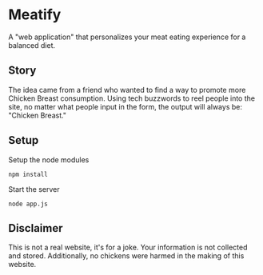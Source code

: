 # Meatify
A "web application" that personalizes your meat eating experience for a balanced diet.

## Story
The idea came from a friend who wanted to find a way to promote more Chicken Breast consumption. Using tech buzzwords to reel people into the site, no matter what people input in the form, the output will always be: "Chicken Breast."

## Setup
Setup the node modules
```
npm install
```
Start the server
```
node app.js
```

## Disclaimer
This is not a real website, it's for a joke. Your information is not collected and stored. Additionally, no chickens were harmed in the making of this website.
